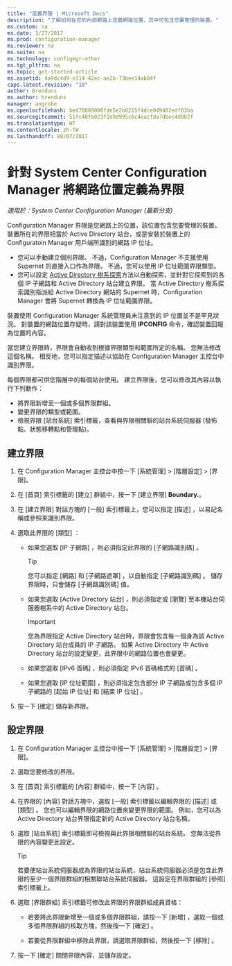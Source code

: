 ```yaml
---
title: "定義界限 | Microsoft Docs"
description: "了解如何在您的內部網路上定義網路位置，其中可包含您要管理的裝置。"
ms.custom: na
ms.date: 3/27/2017
ms.prod: configuration-manager
ms.reviewer: na
ms.suite: na
ms.technology: configmgr-other
ms.tgt_pltfrm: na
ms.topic: get-started-article
ms.assetid: 4a9dc4d9-e114-42ec-ae2b-73bee14ab04f
caps.latest.revision: "10"
author: Brenduns
ms.author: brenduns
manager: angrobe
ms.openlocfilehash: bed70809008fde5e2b0215f4dce049402edf83ba
ms.sourcegitcommit: 51fc48fb023f1e8d995c6c4eacfda7dbec4d0b2f
ms.translationtype: HT
ms.contentlocale: zh-TW
ms.lasthandoff: 08/07/2017
---
```

# <a name="define-network-locations-as-boundaries-for-system-center-configuration-manager"></a>針對 System Center Configuration Manager 將網路位置定義為界限

*適用於：System Center Configuration Manager (最新分支)*

Configuration Manager 界限是您網路上的位置，該位置包含您要管理的裝置。 裝置所在的界限相當於 Active Directory 站台，或是安裝於裝置上的 Configuratoin Manager 用戶端所識別的網路 IP 位址。
 - 您可以手動建立個別界限。 不過，Configuration Manager 不支援使用 Supernet 的直接入口作為界限。 不過，您可以使用 IP 位址範圍界限類型。
 - 您可以設定 [Active Directory 樹系探索](../../../../core/servers/deploy/configure/about-discovery-methods.md#bkmk_aboutForest)方法以自動探索，並針對它探索到的各個 IP 子網路和 Active Directory 站台建立界限。 當 Active Directory 樹系探索識別指派給 Active Directory 網站的 Supernet 時，Configuration Manager 會將 Supernet 轉換為 IP 位址範圍界限。  

裝置使用 Configuration Manager 系統管理員未注意到的 IP 位置並不是罕見狀況。 對裝置的網路位置存疑時，請對該裝置使用 **IPCONFIG** 命令，確認裝置回報為位置的內容。  

當您建立界限時，界限會自動收到根據界限類型和範圍所定的名稱。 您無法修改這個名稱。 相反地，您可以指定描述以協助在 Configuration Manager 主控台中識別界限。  

每個界限都可供您階層中的每個站台使用。 建立界限後，您可以修改其內容以執行下列動作：  
-   將界限新增至一個或多個界限群組。  
-   變更界限的類型或範圍。  
-   檢視界限 [站台系統]  索引標籤，查看與界限相關聯的站台系統伺服器 (發佈點、狀態移轉點和管理點)。  

## <a name="to-create-a-boundary"></a>建立界限  

1.  在 Configuration Manager 主控台中按一下 [系統管理] > [階層設定] > [界限]。  

2.  在 [首頁]  索引標籤的 [建立]  群組中，按一下 [建立界限]  **Boundary.**。  

3.  在 [建立界限] 對話方塊的 [一般]  索引標籤上，您可以指定 [描述]  ，以易記名稱或參照來識別界限。  

4.  選取此界限的 [類型]  ：  

    -   如果您選取 [IP 子網路] ，則必須指定此界限的 [子網路識別碼]  。  
        > [!TIP]  
        >  您可以指定 [網路]  和 [子網路遮罩]  ，以自動指定 [子網路識別碼]  。 儲存界限時，只會儲存 [子網路識別碼] 值。  

    -   如果您選取 [Active Directory 站台] ，則必須指定或 [瀏覽]  至本機站台伺服器樹系中的 Active Directory 站台。  

        > [!IMPORTANT]  
        >  您為界限指定 Active Directory 站台時，界限會包含每一個身為該 Active Directory 站台成員的 IP 子網路。 如果 Active Directory 中 Active Directory 站台的設定變更，此界限中的網路位置也會變更。  

    -   如果您選取 [IPv6 首碼] ，則必須指定 IPv6 首碼格式的 [首碼]  。  

    -   如果您選取 [IP 位址範圍] ，則必須指定包含部分 IP 子網路或包含多個 IP 子網路的 [起始 IP 位址]  和 [結束 IP 位址]  。    

5.  按一下 [確定]  儲存新界限。  

## <a name="to-configure-a-boundary"></a>設定界限  

1.  在 Configuration Manager 主控台中按一下 [系統管理] > [階層設定] > [界限]。  

2.  選取您要修改的界限。  

3.  在 [首頁]  索引標籤的 [內容]  群組中，按一下 [內容] 。  

4.  在界限的 [內容]  對話方塊中，選取 [一般]  索引標籤以編輯界限的 [描述]  或 [類型]  。 您也可以編輯界限的網路位置來變更界限的範圍。 例如，您可以為 Active Directory 站台界限指定新的 Active Directory 站台名稱。  

5.  選取 [站台系統]  索引標籤即可檢視與此界限相關聯的站台系統。 您無法從界限的內容變更此設定。  

    > [!TIP]  
    >  若要使站台系統伺服器成為界限的站台系統，站台系統伺服器必須是包含此界限的至少一個界限群組的相關聯站台系統伺服器。 這設定在界限群組的 [參照]  索引標籤上。  

6.  選取 [界限群組]  索引標籤可修改此界限的界限群組成員資格：  

    -   若要將此界限新增至一個或多個界限群組，請按一下 [新增] ，選取一個或多個界限群組的核取方塊，然後按一下 [確定] 。  

    -   若要從界限群組中移除此界限，請選取界限群組，然後按一下 [移除] 。  

7.  按一下 [確定]  關閉界限內容，並儲存設定。  
